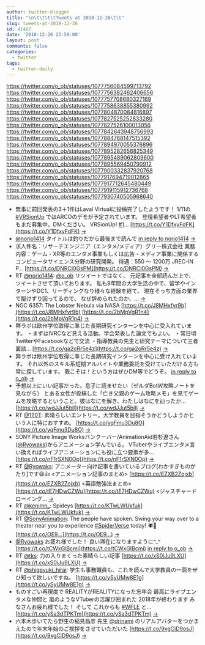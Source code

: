 ```yaml
---
author: twitter-blogger
title: "\n\t\t\t\tTweets at 2018-12-26\t\t"
slug: tweets-at-2018-12-26
id: 41407
date: '2018-12-26 23:59:00'
layout: post
comments: false
categories:
  - twitter
tags:
  - twitter-daily
---
```


https://twitter.com/o_ob/statuses/1077756084599713792 https://twitter.com/o_ob/statuses/1077756382462406656 https://twitter.com/o_ob/statuses/1077757708680327169 https://twitter.com/o_ob/statuses/1077758638855380992 https://twitter.com/o_ob/statuses/1077804870084816897 https://twitter.com/o_ob/statuses/1077827525252833280 https://twitter.com/o_ob/statuses/1077827526100013056 https://twitter.com/o_ob/statuses/1077842643948756993 https://twitter.com/o_ob/statuses/1077884788147515392 https://twitter.com/o_ob/statuses/1077894970055376896 https://twitter.com/o_ob/statuses/1077895282656825349 https://twitter.com/o_ob/statuses/1077895489062809600 https://twitter.com/o_ob/statuses/1077895569450790912 https://twitter.com/o_ob/statuses/1077900332837920768 https://twitter.com/o_ob/statuses/1077917694719012865 https://twitter.com/o_ob/statuses/1077917712645480449 https://twitter.com/o_ob/statuses/1077919115912736768 https://twitter.com/o_ob/statuses/1077930740505968640  

*   無事に前回発表の3＋1件はLaval Virtualに投稿完了したようです！ 1/11の [#VRSionUp](https://twitter.com/search?q=%23VRSionUp&src=hash) ではARCOのデモが予定されています。 登壇希望者やLT希望者もまだ募集中。DMください。 VRSionUp! [#1](https://twitter.com/search?q=%231&src=hash)… [https://t.co/Y1DfxyFdFK](https://t.co/Y1DfxyFdFK) [->](https://twitter.com/o_ob/statuses/1077756084599713792)
*   [@norio1414](https://twitter.com/norio1414) タイトルは釣りだから最後まで読んで [in reply to norio1414](https://twitter.com/norio1414/statuses/1077751655947354113) [->](https://twitter.com/o_ob/statuses/1077756382462406656)
*   求人件名：リサーチエンジニア（エンタメ/メディア）グリー株式会社 業務内容：ゲーム・XR等のエンタメ事業もしくは広告・メディア事業に関係するコンピュータサイエンス分野の研究開発。 待遇：550 〜 1200万 JREC-IN P… [https://t.co/DNRCI0GsPM](https://t.co/DNRCI0GsPM) [->](https://twitter.com/o_ob/statuses/1077757708680327169)
*   RT [@norio1414](https://twitter.com/norio1414): [@o_ob](https://twitter.com/o_ob) リツイートではなく、 元記事を全部読んだ上で、ツイートさせて頂いております。 私も9年間の大学生活の中で、留学やインターンやDC1、リーディングなり様々な経験を経て、 現在そっち方面の業界で駆けずり回ってるので、 なぜ辞められたのか、… [->](https://twitter.com/o_ob/statuses/1077758638855380992)
*   NGC 6357: The Lobster Nebula via NASA [https://t.co/J8MHxfvr9b](https://t.co/J8MHxfvr9b) [https://t.co/2bMpVgR1n4](https://t.co/2bMpVgR1n4) [->](https://twitter.com/o_ob/statuses/1077804870084816897)
*   弊ラボは欧州学位取得に準じた長期研究インターンを中心に受入れています。 ・まずはIVRCなど見える活動。学会発表した論文でもよい。 ・常日頃TwitterやFacebookなどで交流 ・指導教員の先生と研究テーマについて三者面談… [https://t.co/ga2oRr5e4z](https://t.co/ga2oRr5e4z) [->](https://twitter.com/o_ob/statuses/1077827525252833280)
*   弊ラボは欧州学位取得に準じた長期研究インターンを中心に受け入れています。 それ以外のスキル系短期アルバイトや業務委託を受けていただける方も常に探しています。 我こそは！という方はぜひDM等でどうぞ。 [in reply to o_ob](https://twitter.com/o_ob/statuses/1077827525252833280) [->](https://twitter.com/o_ob/statuses/1077827526100013056)
*   予想以上にいい記事だった。息子に読ませたい（ゼルダBotW攻略ノートを見ながら） とある女性が投稿した「亡き父親のゲーム攻略メモ」を見てゲームを攻略するということ。彼はなにを解き、わたしはなにを辿ったか… [https://t.co/wdJJut5bil](https://t.co/wdJJut5bil) [->](https://twitter.com/o_ob/statuses/1077842643948756993)
*   RT [@1T0T](https://twitter.com/1T0T): 素晴らしいエントリー。大学教員を目指そうかどうしようかという人に特におすすめ。 [https://t.co/yqFmu3Du8O](https://t.co/yqFmu3Du8O) [->](https://twitter.com/o_ob/statuses/1077884788147515392)
*   SONY Picture Image Worksバンクーバー/AnimationAid若杉遼さん([@Ryowaks](https://twitter.com/Ryowaks))からアニメーション学んでいる。 VTuberやライブエンタメ言い換えればライブアニメーションにも役に立つ要素が多… [https://t.co/nF1rSXN0Op](https://t.co/nF1rSXN0Op) [->](https://twitter.com/o_ob/statuses/1077894970055376896)
*   RT [@Ryowaks](https://twitter.com/Ryowaks): アニメーター向け記事を書いているブログ[わかすぎものがたり]です😆👍 <アニメーション記事のまとめ> [https://t.co/EZXB2Zojxb](https://t.co/EZXB2Zojxb) <英語勉強法まとめ> [https://t.co/tE7HDwCZWu](https://t.co/tE7HDwCZWu) <ジャスチャードローイング… [->](https://twitter.com/o_ob/statuses/1077895282656825349)
*   RT [@kenimn_](https://twitter.com/kenimn_): Spideys [https://t.co/KTwLWUkfuk](https://t.co/KTwLWUkfuk) [->](https://twitter.com/o_ob/statuses/1077895489062809600)
*   RT [@SonyAnimation](https://twitter.com/SonyAnimation): The people have spoken. Swing your way over to a theater near you to experience [#SpiderVerse](https://twitter.com/search?q=%23SpiderVerse&src=hash) today! 🕷️🎉 [https://t.co/OE9…](https://t.co/OE9…) [->](https://twitter.com/o_ob/statuses/1077895569450790912)
*   [@Ryowaks](https://twitter.com/Ryowaks) お疲れ様でした！ 良い滞在になりますように^_^ [https://t.co/tCWxGlBcmi](https://t.co/tCWxGlBcmi) [in reply to o_ob](https://twitter.com/o_ob/statuses/1077894970055376896) [->](https://twitter.com/o_ob/statuses/1077900332837920768)
*   RT [@tks](https://twitter.com/tks): 力の入りまくった素晴らしい記事 [https://t.co/xS0iJu9LXU](https://t.co/xS0iJu9LXU) [->](https://twitter.com/o_ob/statuses/1077917694719012865)
*   RT [@shigeyuki_hirai](https://twitter.com/shigeyuki_hirai): 学生も事務職員も、これを読んで大学教員の一面をぜひ知って欲しいですね。 [https://t.co/ySyUMw8E1g](https://t.co/ySyUMw8E1g) [->](https://twitter.com/o_ob/statuses/1077917712645480449)
*   ものすごい再現度で REALITYがREALITYになった忘年会 最高にライブエンタメな仲間と 嵐のようなVTuberの活躍び囲まれた 2018年が終わります みなさんお疲れ様でした！ そして これからも [#WFLE](https://twitter.com/search?q=%23WFLE&src=hash) と… [https://t.co/ySa3dTPKTm](https://t.co/ySa3dTPKTm) [->](https://twitter.com/o_ob/statuses/1077919115912736768)
*   六本木歩いてたら野生の稲見昌彦 先生 [@drinami](https://twitter.com/drinami) のリアルアバターをつかまえたので年末年始のご挨拶をさせていただいた [https://t.co/9xgCiD9osJ](https://t.co/9xgCiD9osJ) [->](https://twitter.com/o_ob/statuses/1077930740505968640)